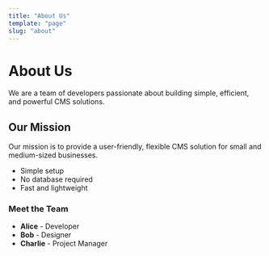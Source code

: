 ```yaml
---
title: "About Us"
template: "page"
slug: "about"
---
```


# About Us

We are a team of developers passionate about building simple, efficient, and powerful CMS solutions.

## Our Mission

Our mission is to provide a user-friendly, flexible CMS solution for small and medium-sized businesses.

- Simple setup
- No database required
- Fast and lightweight

### Meet the Team

- **Alice** - Developer
- **Bob** - Designer
- **Charlie** - Project Manager
